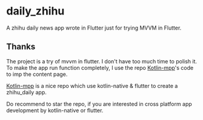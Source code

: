 # daily_zhihu

A zhihu daily news app wrote in Flutter just for trying MVVM in Flutter.

## Thanks
The project is a try of mvvm in flutter. I don't have too much time to polish it.
To make the app run function completely, I use the repo [Kotlin-mpp](https://github.com/LanderlYoung/Kotlin-mpp)'s code to imp the 
content page.  

[Kotlin-mpp](https://github.com/LanderlYoung/Kotlin-mpp) is a nice repo which use kotlin-native & flutter to create a zhihu_daily app.  

Do recommend to star the repo, if you are interested in cross platform app development by kotlin-native or flutter.
